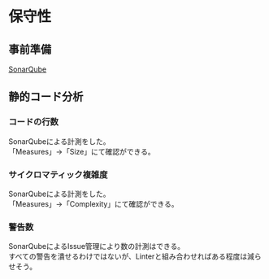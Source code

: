 # 保守性

## 事前準備
[SonarQube](./sonar-qube.md)

## 静的コード分析
### コードの行数
SonarQubeによる計測をした。    
「Measures」->「Size」にて確認ができる。

### サイクロマティック複雑度
SonarQubeによる計測をした。  
「Measures」->「Complexity」にて確認ができる。

### 警告数
SonarQubeによるIssue管理により数の計測はできる。  
すべての警告を潰せるわけではないが、Linterと組み合わせればある程度は減らせそう。